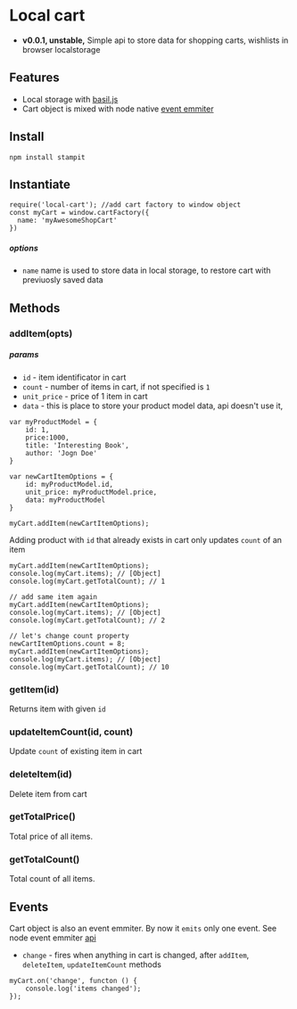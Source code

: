 # Local cart

* **v0.0.1, unstable,**
Simple api to store data for shopping carts, wishlists in browser localstorage 

## Features
* Local storage with [basil.js](https://github.com/Wisembly/basil.js?files=1)
* Cart object is mixed with node native [event emmiter](https://github.com/Gozala/events)

## Install
```shell
npm install stampit
```

## Instantiate
```shell
require('local-cart'); //add cart factory to window object
const myCart = window.cartFactory({
  name: 'myAwesomeShopCart'
})
```

##### options
* `name` name is used to store data in local storage, to restore cart with previuosly saved data 

## Methods

### addItem(opts)
##### params
* `id` - item identificator in cart
* `count` - number of items in cart, if not specified is `1` 
* `unit_price` - price of 1 item in cart
* `data` - this is place to store your product model data, api doesn't use it, 
```shell
var myProductModel = {
    id: 1,
    price:1000,
    title: 'Interesting Book',
    author: 'Jogn Doe'
}

var newCartItemOptions = {
    id: myProductModel.id,
    unit_price: myProductModel.price,
    data: myProductModel
}

myCart.addItem(newCartItemOptions);
```
Adding product with `id` that already exists in cart only updates `count` of an item 
```shell
myCart.addItem(newCartItemOptions);
console.log(myCart.items); // [Object]
console.log(myCart.getTotalCount); // 1

// add same item again
myCart.addItem(newCartItemOptions);
console.log(myCart.items); // [Object]
console.log(myCart.getTotalCount); // 2

// let's change count property
newCartItemOptions.count = 8;
myCart.addItem(newCartItemOptions);
console.log(myCart.items); // [Object]
console.log(myCart.getTotalCount); // 10
```
### getItem(id)
Returns item with given `id`
### updateItemCount(id, count)
Update `count` of existing item in cart

### deleteItem(id)
Delete item from cart

### getTotalPrice()
Total price of all items.

### getTotalCount()
Total count of all items.

## Events
Cart object is also an event emmiter. By now it `emits` only one event. See node event emmiter [api](https://nodejs.org/api/events.html#events_events)
* `change` - fires when anything in cart is changed, after `addItem`, `deleteItem`, `updateItemCount` methods

```shell
myCart.on('change', functon () {
    console.log('items changed');
});
```




